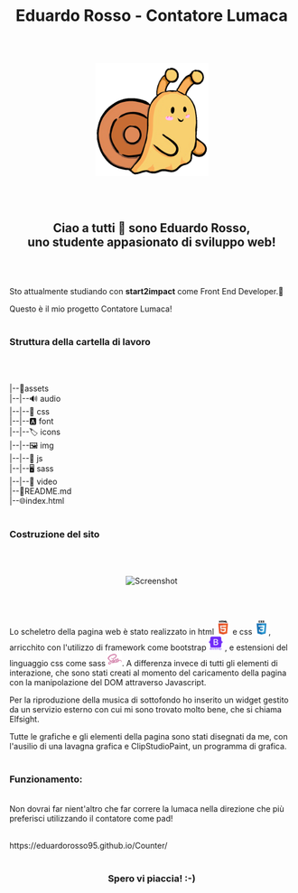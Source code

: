<h1 align="center">Eduardo Rosso - Contatore Lumaca</h1>
</br> </br>

<p align="center">
  <img src="./assets/img/snail.gif" alt="Logo" width="200">  
</p>

</br> </br>

<h2 align="center">Ciao a tutti 👋 sono Eduardo Rosso,</br>uno studente appasionato di sviluppo web!</h2> </br> </br>


Sto attualmente studiando con **start2impact** come Front End Developer.📖

<p align="left">Questo è il mio progetto Contatore Lumaca!</>
</br> </br>


<h3 align="left">Struttura della cartella di lavoro</h3> </br> </br>

|--📁assets</br>
|--|--🔊 audio</br>
|--|--🎨 css</br>
|--|--🅰️ font</br>
|--|--🏷️ icons</br>
|--|--🖼️ img</br>
|--|--📝 js</br>
|--|--🖥️ sass</br>
|--|--🎥 video</br>
|--📖README.md</br>
|--🌐index.html
</br></br>

<h3 align="left">Costruzione del sito</h3> 
</br></br>

<p align="center">
  <img src="./assets/img/Screenshot.png" alt="Screenshot">  
</p>
</br></br>

<p align="left">Lo scheletro della pagina web è stato realizzato in html <img src="https://raw.githubusercontent.com/devicons/devicon/master/icons/html5/html5-original-wordmark.svg" alt="html5" width="25" height="25"/> e css <img src="https://raw.githubusercontent.com/devicons/devicon/master/icons/css3/css3-original-wordmark.svg" alt="css3" width="25" height="25"/>, arricchito con l'utilizzo di framework come bootstrap <img src="https://raw.githubusercontent.com/devicons/devicon/master/icons/bootstrap/bootstrap-plain-wordmark.svg" alt="bootstrap" width="25" height="25"/> , e estensioni del linguaggio css come sass <img src="https://raw.githubusercontent.com/devicons/devicon/master/icons/sass/sass-original.svg" alt="sass" width="25" height="25"/>.
A differenza invece di tutti gli elementi di interazione, che sono stati creati al momento del caricamento della pagina con la manipolazione del DOM attraverso Javascript. 
  
Per la riproduzione della musica di sottofondo ho inserito un widget gestito da un servizio esterno con cui mi sono trovato molto bene, che si chiama Elfsight.
  
Tutte le grafiche e gli elementi della pagina sono stati disegnati da me, con l'ausilio di una lavagna grafica e ClipStudioPaint, un programma di grafica.
</br></br>

<h3 align="left">Funzionamento:</h3>
</br>
Non dovrai far nient'altro che far correre la lumaca nella direzione che più preferisci utilizzando il contatore come pad!
</p></br>
https://eduardorosso95.github.io/Counter/
</br></br>


<h3 align="center">Spero vi piaccia! :-)</h3> </br></br>





